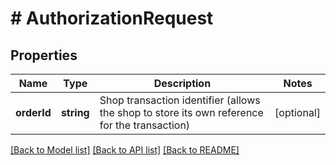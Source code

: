 # # AuthorizationRequest

## Properties

Name | Type | Description | Notes
------------ | ------------- | ------------- | -------------
**orderId** | **string** | Shop transaction identifier (allows the shop to store its own reference for the transaction) | [optional]

[[Back to Model list]](../../README.md#models) [[Back to API list]](../../README.md#endpoints) [[Back to README]](../../README.md)
